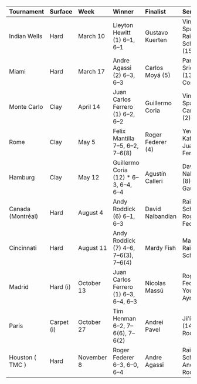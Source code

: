 | Tournament        | Surface    | Week       | Winner                                | Finalist          | Semifinalists                              |
|:------------------|:-----------|:-----------|:--------------------------------------|:------------------|:-------------------------------------------|
| Indian Wells      | Hard       | March 10   | Lleyton Hewitt (1) 6–1, 6–1           | Gustavo Kuerten   | Vincent Spadea (Q) Rainer Schüttler (15)   |
| Miami             | Hard       | March 17   | Andre Agassi (2) 6–3, 6–3             | Carlos Moyá (5)   | Paradorn Srichaphan (13) Albert Costa (9)  |
| Monte Carlo       | Clay       | April 14   | Juan Carlos Ferrero (1) 6–2, 6–2      | Guillermo Coria   | Vincent Spadea Carlos Moyá (2)             |
| Rome              | Clay       | May 5      | Felix Mantilla 7–5, 6–2, 7–6(8)       | Roger Federer (4) | Yevgeny Kafelnikov Juan Carlos Ferrero (2) |
| Hamburg           | Clay       | May 12     | Guillermo Coria (12) * 6–3, 6–4, 6–4  | Agustín Calleri   | David Nalbandian (8) Gastón Gaudio         |
| Canada (Montréal) | Hard       | August 4   | Andy Roddick (6) 6–1, 6–3             | David Nalbandian  | Rainer Schüttler (8) Roger Federer (3)     |
| Cincinnati        | Hard       | August 11  | Andy Roddick (7) 4–6, 7–6(3), 7–6(4)  | Mardy Fish        | Max Mirnyi Rainer Schüttler (8)            |
| Madrid            | Hard (i)   | October 13 | Juan Carlos Ferrero (1) 6–3, 6–4, 6–3 | Nicolas Massú     | Roger Federer (3) Younes El Aynaoui (15)   |
| Paris             | Carpet (i) | October 27 | Tim Henman 6–2, 7–6(6), 7–6(2)        | Andrei Pavel      | Jiří Novák (14) Andy Roddick (2)           |
| Houston ( TMC )   | Hard       | November 8 | Roger Federer 6–3, 6–0, 6–4           | Andre Agassi      | Rainer Schüttler Andy Roddick              |